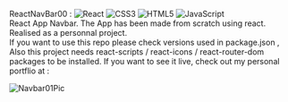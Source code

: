 ReactNavBar00 : ![React](https://img.shields.io/badge/react-%2320232a.svg?style=for-the-badge&logo=react&logoColor=%2361DAFB) ![CSS3](https://img.shields.io/badge/css3-%231572B6.svg?style=for-the-badge&logo=css3&logoColor=white) ![HTML5](https://img.shields.io/badge/html5-%23E34F26.svg?style=for-the-badge&logo=html5&logoColor=white) ![JavaScript](https://img.shields.io/badge/javascript-%23323330.svg?style=for-the-badge&logo=javascript&logoColor=%23F7DF1E)  
React App Navbar. The App has been made from scratch using react.  
Realised as a personnal project.  
If you want to use this repo please check versions used in package.json , Also this project needs react-scripts / react-icons / react-router-dom packages to be installed.
If you want to see it live, check out my personal portflio at :


![Navbar01Pic](https://user-images.githubusercontent.com/71343777/199241080-cfb7895c-f1f7-4eff-a70b-efd4981a39fa.jpg)
  
    
      
      
